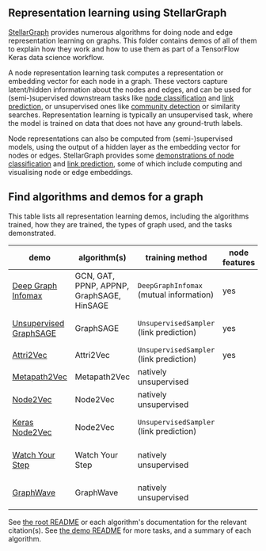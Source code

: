 ## Representation learning using StellarGraph

[StellarGraph](https://github.com/stellargraph/stellargraph) provides numerous algorithms for doing node and edge representation learning on graphs. This folder contains demos of all of them to explain how they work and how to use them as part of a TensorFlow Keras data science workflow.

A node representation learning task computes a representation or embedding vector for each node in a graph. These vectors capture latent/hidden information about the nodes and edges, and can be used for (semi-)supervised downstream tasks like [node classification][nc] and [link prediction][lp], or unsupervised ones like [community detection][cd] or similarity searches. Representation learning is typically an unsupervised task, where the model is trained on data that does not have any ground-truth labels.

Node representations can also be computed from (semi-)supervised models, using the output of a hidden layer as the embedding vector for nodes or edges. StellarGraph provides some [demonstrations of node classification][nc] and [link prediction][lp], some of which include computing and visualising node or edge embeddings.

[nc]: ../node-classification/README.md
[lp]: ../link-prediction/README.md
[cd]: ../community_detection/README.md

## Find algorithms and demos for a graph

This table lists all representation learning demos, including the algorithms trained, how they are trained, the types of graph used, and the tasks demonstrated.

| demo | algorithm(s) | training method | node features | downstream tasks shown |
|---|---|---|---|---|
| [Deep Graph Infomax][dgi] | GCN, GAT, PPNP, APPNP, GraphSAGE, HinSAGE | `DeepGraphInfomax` (mutual information) | yes | visualisation, node classification |
| [Unsupervised GraphSAGE][graphsage] | GraphSAGE | `UnsupervisedSampler` (link prediction) | yes | visualisation, node classification |
| [Attri2Vec][attri2vec] | Attri2Vec | `UnsupervisedSampler` (link prediction) | yes | visualisation |
| [Metapath2Vec][metapath2vec] | Metapath2Vec | natively unsupervised | | visualisation |
| [Node2Vec][node2vec] | Node2Vec | natively unsupervised | | visualisation |
| [Keras Node2Vec][keras-node2vec] | Node2Vec | `UnsupervisedSampler` (link prediction) | | visualisation, node classification |
| [Watch Your Step][wys] | Watch Your Step | natively unsupervised | | visualisation, node classification |
| [GraphWave][graphwave] | GraphWave | natively unsupervised | | visualisation, node classification |

[dgi]: deep-graph-infomax-cora.ipynb
[graphsage]: embeddings-unsupervised-graphsage-cora.ipynb
[graphwave]: graphwave-barbell.ipynb
[attri2vec]: stellargraph-attri2vec-citeseer.ipynb
[metapath2vec]: stellargraph-metapath2vec.ipynb
[node2vec]: stellargraph-node2vec.ipynb
[keras-node2vec]: stellargraph-keras-node2vec.ipynb
[wys]: watch-your-step-cora-demo.ipynb

See [the root README](../../README.md) or each algorithm's documentation for the relevant citation(s). See [the demo README](../README.md) for more tasks, and a summary of each algorithm.
